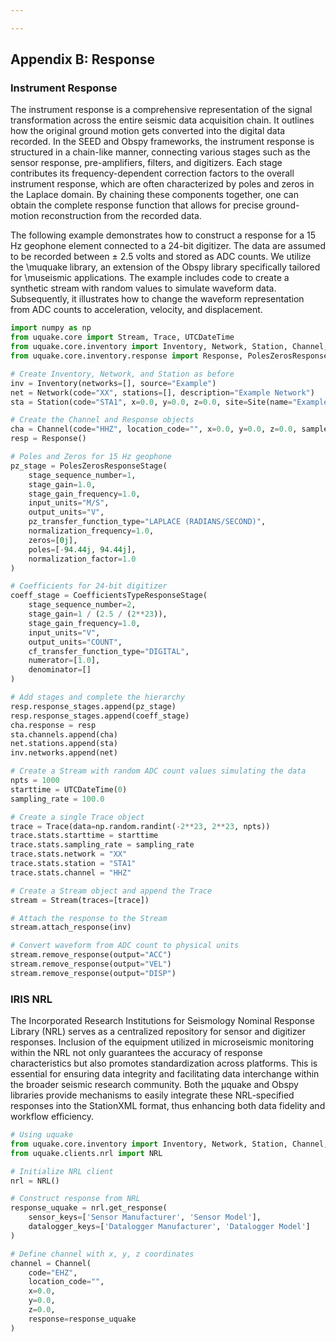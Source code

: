 ```yaml
---

---
```


## Appendix B: Response

### Instrument Response

The instrument response is a comprehensive representation of the signal transformation across the entire seismic data acquisition chain. It outlines how the original ground motion gets converted into the digital data recorded. In the SEED and Obspy frameworks, the instrument response is structured in a chain-like manner, connecting various stages such as the sensor response, pre-amplifiers, filters, and digitizers. Each stage contributes its frequency-dependent correction factors to the overall instrument response, which are often characterized by poles and zeros in the Laplace domain. By chaining these components together, one can obtain the complete response function that allows for precise ground-motion reconstruction from the recorded data.

The following example demonstrates how to construct a response for a 15 Hz geophone element connected to a 24-bit digitizer. The data are assumed to be recorded between $\pm$ 2.5 volts and stored as ADC counts. We utilize the \muquake library, an extension of the Obspy library specifically tailored for \museismic applications. The example includes code to create a synthetic stream with random values to simulate waveform data. Subsequently, it illustrates how to change the waveform representation from ADC counts to acceleration, velocity, and displacement.

```python
import numpy as np
from uquake.core import Stream, Trace, UTCDateTime
from uquake.core.inventory import Inventory, Network, Station, Channel, Site
from uquake.core.inventory.response import Response, PolesZerosResponseStage, CoefficientsTypeResponseStage

# Create Inventory, Network, and Station as before
inv = Inventory(networks=[], source="Example")
net = Network(code="XX", stations=[], description="Example Network")
sta = Station(code="STA1", x=0.0, y=0.0, z=0.0, site=Site(name="Example Site"))

# Create the Channel and Response objects
cha = Channel(code="HHZ", location_code="", x=0.0, y=0.0, z=0.0, sample_rate=100.0)
resp = Response()

# Poles and Zeros for 15 Hz geophone
pz_stage = PolesZerosResponseStage(
    stage_sequence_number=1,
    stage_gain=1.0,
    stage_gain_frequency=1.0,
    input_units="M/S",
    output_units="V",
    pz_transfer_function_type="LAPLACE (RADIANS/SECOND)",
    normalization_frequency=1.0,
    zeros=[0j],
    poles=[-94.44j, 94.44j],
    normalization_factor=1.0
)

# Coefficients for 24-bit digitizer
coeff_stage = CoefficientsTypeResponseStage(
    stage_sequence_number=2,
    stage_gain=1 / (2.5 / (2**23)),
    stage_gain_frequency=1.0,
    input_units="V",
    output_units="COUNT",
    cf_transfer_function_type="DIGITAL",
    numerator=[1.0],
    denominator=[]
)

# Add stages and complete the hierarchy
resp.response_stages.append(pz_stage)
resp.response_stages.append(coeff_stage)
cha.response = resp
sta.channels.append(cha)
net.stations.append(sta)
inv.networks.append(net)

# Create a Stream with random ADC count values simulating the data
npts = 1000
starttime = UTCDateTime(0)
sampling_rate = 100.0

# Create a single Trace object
trace = Trace(data=np.random.randint(-2**23, 2**23, npts))
trace.stats.starttime = starttime
trace.stats.sampling_rate = sampling_rate
trace.stats.network = "XX"
trace.stats.station = "STA1"
trace.stats.channel = "HHZ"

# Create a Stream object and append the Trace
stream = Stream(traces=[trace])

# Attach the response to the Stream
stream.attach_response(inv)

# Convert waveform from ADC count to physical units
stream.remove_response(output="ACC")
stream.remove_response(output="VEL")
stream.remove_response(output="DISP")
```

### IRIS NRL

The Incorporated Research Institutions for Seismology Nominal Response Library (NRL) serves as a centralized repository for sensor and digitizer responses. Inclusion of the equipment utilized in microseismic monitoring within the NRL not only guarantees the accuracy of response characteristics but also promotes standardization across platforms. This is essential for ensuring data integrity and facilitating data interchange within the broader seismic research community. Both the µquake and Obspy libraries provide mechanisms to easily integrate these NRL-specified responses into the StationXML format, thus enhancing both data fidelity and workflow efficiency.

```python
# Using uquake
from uquake.core.inventory import Inventory, Network, Station, Channel, Site
from uquake.clients.nrl import NRL

# Initialize NRL client
nrl = NRL()

# Construct response from NRL
response_uquake = nrl.get_response(
    sensor_keys=['Sensor Manufacturer', 'Sensor Model'],
    datalogger_keys=['Datalogger Manufacturer', 'Datalogger Model']
)

# Define channel with x, y, z coordinates
channel = Channel(
    code="EHZ",
    location_code="",
    x=0.0,
    y=0.0,
    z=0.0,
    response=response_uquake
)
```